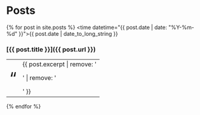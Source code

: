 # Posts
{% for post in site.posts %}
  <time datetime="{{ post.date | date: "%Y-%m-%d" }}">{{ post.date | date_to_long_string }}</time>
###  [{{ post.title }}]({{ post.url }})
  <table><tr><td><span style="font-size:32pt">&ldquo;</span></td><td>{{ post.excerpt | remove: '<p>' | remove: '</p>' }}</td></tr></table>
{% endfor %}
